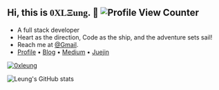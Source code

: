 ## Hi, this is <span style="font-family: 'Rubik Wet Paint';">0XLΞung</span>. :wave: ![Profile View Counter](https://komarev.com/ghpvc/?username=0xleung)

<!-- Introduction -->

- A full stack developer
- Heart as the direction, Code as the ship, and the adventure sets sail!
- Reach me at [@Gmail](mailto:jobinleung@gmail.com).
- [Profile](https://www.0xleung.com/) • [Blog](https://blog.0xleung.com/) • [Medium](https://medium.com/@0xleung) • [Juejin](https://juejin.cn/user/729731451585319/posts)

<!-- TW -->
<p>
  <a href="https://twitter.com/0xleung" target="blank"><img src="https://img.shields.io/twitter/follow/0xleung?logo=twitter&style=for-the-badge" alt="0xleung" /></a>
</p>

<!-- Github Stats -->

![Leung's GitHub stats](https://github-readme-stats.vercel.app/api?username=0xleung&show_icons=true)

